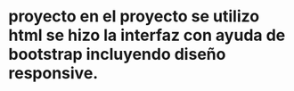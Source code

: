 # proyecto en el proyecto se utilizo html se hizo la interfaz con ayuda de bootstrap incluyendo diseño responsive.
